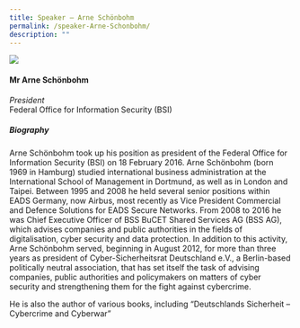 ```yaml
---
title: Speaker – Arne Schönbohm
permalink: /speaker-Arne-Schonbohm/
description: ""
---
```

![](/images/Speakers/Arne%20Schönbohm.jpg)

#### **Mr Arne Schönbohm**

*President*  
Federal Office for Information Security (BSI)

##### **Biography**
Arne Schönbohm took up his position as president of the Federal Office for Information Security (BSI) on 18 February 2016. Arne Schönbohm (born 1969 in Hamburg) studied international business administration at the International School of Management in Dortmund, as well as in London and Taipei. Between 1995 and 2008 he held several senior positions within EADS Germany, now Airbus, most recently as Vice President Commercial and Defence Solutions for EADS Secure Networks. From 2008 to 2016 he was Chief Executive Officer of BSS BuCET Shared Services AG (BSS AG), which advises companies and public authorities in the
fields of digitalisation, cyber security and data protection. In addition to this activity, Arne Schönbohm served, beginning in August 2012, for more than three years as president of Cyber-Sicherheitsrat Deutschland e.V., a Berlin-based politically neutral association, that has set itself the task of advising companies, public authorities and policymakers on matters of cyber security and strengthening them for the fight against cybercrime.

He is also the author of various books, including “Deutschlands Sicherheit – Cybercrime and Cyberwar” 